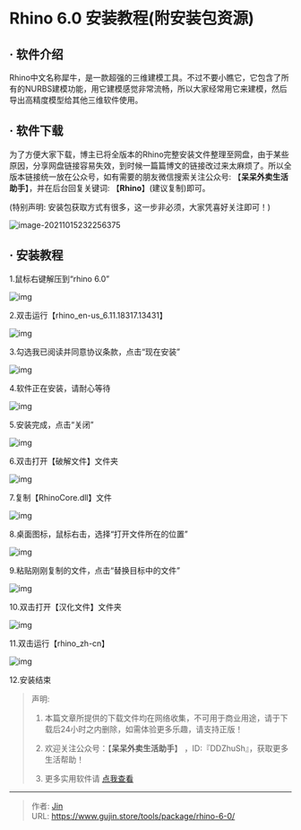 # Rhino 6.0 安装教程(附安装包资源)


## · 软件介绍
Rhino中文名称犀牛，是一款超强的三维建模工具。不过不要小瞧它，它包含了所有的NURBS建模功能，用它建模感觉非常流畅，所以大家经常用它来建模，然后导出高精度模型给其他三维软件使用。

## · 软件下载
为了方便大家下载，博主已将全版本的Rhino完整安装文件整理至网盘，由于某些原因，分享网盘链接容易失效，到时候一篇篇博文的链接改过来太麻烦了。所以全版本链接统一放在公众号，如有需要的朋友微信搜索关注公众号: 【**呆呆外卖生活助手**】，并在后台回复关键词: 【**Rhino**】(建议复制)即可。

(特别声明: 安装包获取方式有很多，这一步非必须，大家凭喜好关注即可！)

![image-20211015232256375](https://img.gujin.store/img/image-20211015232256375.png)

## · 安装教程

1.鼠标右键解压到“rhino 6.0”

![img](https://img.gujin.store/img/v2-d7eada94d589012b6f9acf3af22967cf_720w.png)

2.双击运行【rhino_en-us_6.11.18317.13431】

![img](https://img.gujin.store/img/v2-3f9a829c8b8d4a31620debbbf5f7bb2e_720w.png)

3.勾选我已阅读并同意协议条款，点击“现在安装”

![img](https://img.gujin.store/img/v2-de759514b1253be2128a536189c8f452_720w.png)

4.软件正在安装，请耐心等待

![img](https://img.gujin.store/img/v2-aef6e713a5a7e86917edfecd8f315051_720w.png)

5.安装完成，点击“关闭”

![img](https://img.gujin.store/img/v2-fb45fcb4dbc4bcab081e38c3bdf75d17_720w.png)

6.双击打开【破解文件】文件夹

![img](https://img.gujin.store/img/v2-9217d61cd6535a8abb1cd6e91e65d1de_720w.png)

7.复制【RhinoCore.dll】文件

![img](https://img.gujin.store/img/v2-da0dce3c6d6758f57bf6a5497fdca5a6_720w.png)

8.桌面图标，鼠标右击，选择“打开文件所在的位置”

![img](https://img.gujin.store/img/v2-0f377e4f21904062368c032b38a1949b_720w.png)

9.粘贴刚刚复制的文件，点击“替换目标中的文件”

![img](https://img.gujin.store/img/v2-c0f736cfd390d62e8f2a033b23f09d4e_720w.png)

10.双击打开【汉化文件】文件夹

![img](https://img.gujin.store/img/v2-1fb9926cf059cc7948abeec1bccd24c7_720w.png)

11.双击运行【rhino_zh-cn】

![img](https://img.gujin.store/img/v2-57537601dac19af74d1cfd18bd1dab4a_720w.png)

12.安装结束




> 声明: 
>
> 1. 本篇文章所提供的下载文件均在网络收集，不可用于商业用途，请于下载后24小时之内删除，如需体验更多乐趣，请支持正版！
>
> 2. 欢迎关注公众号：【**呆呆外卖生活助手**】 ，ID:『DDZhuSh』，获取更多生活帮助！
>
> 3. 更多实用软件请  [点我查看](/tools)

---

> 作者: [Jin](https://img.gujin.store/img/favicon.ico)  
> URL: https://www.gujin.store/tools/package/rhino-6-0/  

